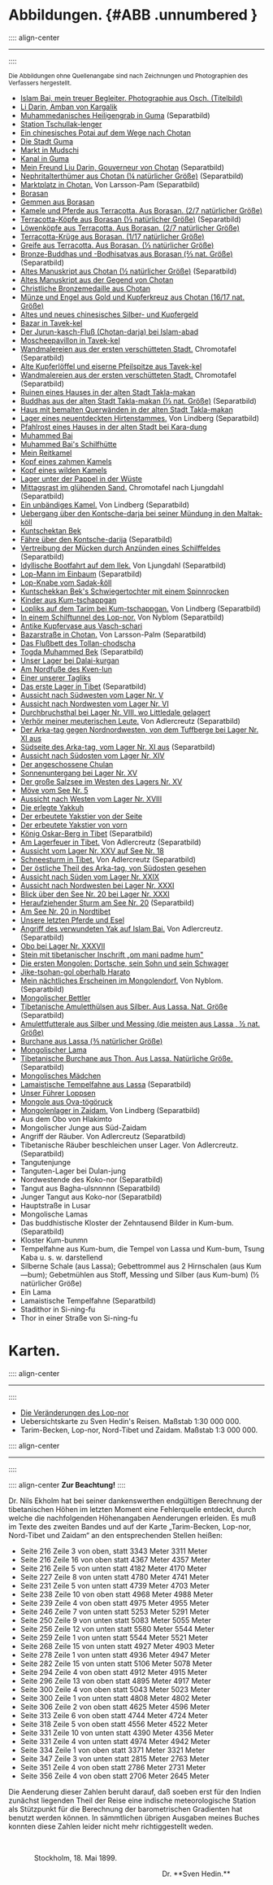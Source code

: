 # Abbildungen. {#ABB .unnumbered  }

:::: align-center
****
::::

<small>Die Abbildungen ohne Quellenangabe sind nach Zeichnungen und Photographien des Verfassers
hergestellt.</small>

* [Islam Bai, mein treuer Begleiter. Photographie aus Osch. (Titelbild)](ch001.xhtml#b000)
* [Li Darin, Amban von Kargalik](ch004.xhtml#b009)
* [Muhammedanisches Heiligengrab in Guma](ch004.xhtml#b010) (Separatbild)
* [Station Tschullak-lenger](ch004.xhtml#b011)
* [Ein chinesisches Potai auf dem Wege nach Chotan](ch004.xhtml#b012)
* [Die Stadt Guma](ch004.xhtml#b014)
* [Markt in Mudschi](ch004.xhtml#b015)
* [Kanal in Guma](ch004.xhtml#b018)
* [Mein Freund Liu Darin, Gouverneur von Chotan](ch005.xhtml#b024)  (Separatbild)
* [Nephritalterthümer aus Chotan (¼ natürlicher Größe)](ch005.xhtml#b024)  (Separatbild)
* [Marktplatz in Chotan.](ch005.xhtml#b030) Von Larsson-Pam (Separatbild)
* [Borasan](ch006.xhtml#b034)
* [Gemmen aus Borasan](ch006.xhtml#b035)
* [Kamele und Pferde aus Terracotta. Aus Borasan. (2/7 natürlicher Größe)](ch006.xhtml#b037)
* [Terracotta-Köpfe aus Borasan (⅓ natürlicher Größe)](ch006.xhtml#b038)  (Separatbild)
* [Löwenköpfe aus Terracotta. Aus Borasan. (2/7 natürlicher Größe)](ch006.xhtml#b042)
* [Terracotta-Krüge aus Borasan. (1/17 natürlicher Größe)](ch006.xhtml#b043)
* [Greife aus Terracotta. Aus Borasan. (⅓ natürlicher Größe)](ch006.xhtml#b045) 
* [Bronze-Buddhas und -Bodhisatvas aus Borasan (⅔ nat. Größe)](ch006.xhtml#b049)  (Separatbild)
* [Altes Manuskript aus Chotan (½ natürlicher Größe)](ch006.xhtml#b052) (Separatbild)
* [Altes Manuskript aus der Gegend von Chotan](ch006.xhtml#b053)
* [Christliche Bronzemedaille aus Chotan](ch006.xhtml#b056)
* [Münze und Engel aus Gold und Kupferkreuz aus Chotan (16/17 nat. Größe)](ch006.xhtml#b057)
* [Altes und neues chinesisches Silber- und Kupfergeld](ch007.xhtml#b062)
* [Bazar in Tavek-kel](ch007.xhtml#b063)
* [Der Jurun-kasch-Fluß (Chotan-darja) bei Islam-abad](ch007.xhtml#b064)
* [Moscheepavillon in Tavek-kel](ch007.xhtml#b065)
* [Wandmalereien aus der ersten verschütteten Stadt.](ch007.xhtml#b066) Chromotafel (Separatbild)
* [Alte Kupferlöffel und eiserne Pfeilspitze aus Tavek-kel](ch007.xhtml#b067)
* [Wandmalereien aus der ersten verschütteten Stadt.](ch007.xhtml#b068) Chromotafel (Separatbild)
* [Ruinen eines Hauses in der alten Stadt Takla-makan](ch007.xhtml#b069)
* [Buddhas aus der alten Stadt Takla-makan (⅓ nat. Größe)](ch007.xhtml#b069) (Separatbild)
* [Haus mit bemalten Querwänden in der alten Stadt Takla-makan](ch007.xhtml#b071)
* [Lager eines neuentdeckten Hirtenstammes.](ch008.xhtml#b086) Von Lindberg (Separatbild)
* [Pfahlrost eines Hauses in der alten Stadt bei Kara-dung](ch008.xhtml#b087)
* [Muhammed Bai](ch008.xhtml#b091)
* [Muhammed Bai's Schilfhütte](ch008.xhtml#b094)
* [Mein Reitkamel](ch009.xhtml#b101)
* [Kopf eines zahmen Kamels](ch009.xhtml#b102)
* [Kopf eines wilden Kamels](ch009.xhtml#b103)
* [Lager unter der Pappel in der Wüste](ch009.xhtml#b113)
* [Mittagsrast im glühenden Sand.](ch009.xhtml#b114) Chromotafel nach Ljungdahl (Separatbild)
* [Ein unbändiges Kamel.](ch011.xhtml#b140) Von Lindberg  (Separatbild)
* [Uebergang über den Kontsche-darja bei seiner Mündung in den Maltak-köll](ch011.xhtml#b145)
* [Kuntschektan Bek](ch011.xhtml#b151)
* [Fähre über den Kontsche-darija](ch011.xhtml#b152) (Separatbild)
* [Vertreibung der Mücken durch Anzünden eines Schilffeldes](ch012.xhtml#b158) (Separatbild)
* [Idyllische Bootfahrt auf dem Ilek.](ch012.xhtml#b160) Von Ljungdahl (Separatbild)
* [Lop-Mann im Einbaum](ch012.xhtml#b162) (Separatbild)
* [Lop-Knabe vom Sadak-kͥöll](ch012.xhtml#b163)
* [Kuntschekkan Bek's Schwiegertochter mit einem Spinnrocken](ch012.xhtml#b168)
* [Kinder aus Kum-tschappgan](ch012.xhtml#b169)
* [Lopliks auf dem Tarim bei Kum-tschappgan.](ch012.xhtml#b170) Von Lindberg (Separatbild)
* [In einem Schilftunnel des Lop-nor.](ch012.xhtml#b172) Von Nyblom (Separatbild)
* [Antike Kupfervase aus Vasch-schari](ch013.xhtml#b184)
* [Bazarstraße in Chotan.](ch015.xhtml#b206) Von Larsson-Palm (Separatbild)
* [Das Flußbett des Tollan-chodscha](ch016.xhtml#b213)
* [Togda Muhammed Bek](ch016.xhtml#b214) (Separatbild)
* [Unser Lager bei Dalai-kurgan](ch016.xhtml#b215)
* [Am Nordfuße des Kven-lun](ch016.xhtml#b217)
* [Einer unserer Tagliks](ch016.xhtml#b223)
* [Das erste Lager in Tibet](ch016.xhtml#b224) (Separatbild)
* [Aussicht nach Südwesten vom Lager Nr. V](ch017.xhtml#b239)
* [Aussicht nach Nordwesten vom Lager Nr. VI](ch018.xhtml#b245)
* [Durchbruchsthal bei Lager Nr. VIII, wo Littledale gelagert](ch018.xhtml#b249)
* [Verhör meiner meuterischen Leute.](ch018.xhtml#b254) Von Adlercreutz (Separatbild)
* [Der Arka-tag gegen Nordnordwesten, von dem Tuffberge bei Lager Nr. XI aus](ch019.xhtml#b262)
* [Südseite des Arka-tag, vom Lager Nr. XI aus](ch019.xhtml#b264) (Separatbild)
* [Aussicht nach Südosten vom Lager Nr. XIV](ch019.xhtml#b271)
* [Der angeschossene Chulan](ch020.xhtml#b276)
* [Sonnenuntergang bei Lager Nr. XV](ch020.xhtml#b278)
* [Der große Salzsee im Westen des Lagers Nr. XV](ch020.xhtml#b279)
* [Möve vom See Nr. 5](ch020.xhtml#b280)
* [Aussicht nach Westen vom Lager Nr. XVIII](ch020.xhtml#b283)
* [Die erlegte Yakkuh](ch020.xhtml#b285)
* [Der erbeutete Yakstier von der Seite](ch020.xhtml#b288)
* [Der erbeutete Yakstier von vorn](ch020.xhtml#b289)
* [König Oskar-Berg in Tibet](ch020.xhtml#b292) (Separatbild)
* [Am Lagerfeuer in Tibet.](ch021.xhtml#b295) Von Adlercreutz (Separatbild)
* [Aussicht vom Lager Nr. XXV auf See Nr. 18](ch021.xhtml#b298)
* [Schneesturm in Tibet.](ch021.xhtml#b300) Von Adlercreutz  (Separatbild)
* [Der östliche Theil des Arka-tag, von Südosten gesehen](ch021.xhtml#b303)
* [Aussicht nach Süden vom Lager Nr. XXIX](ch021.xhtml#b305)
* [Aussicht nach Nordwesten bei Lager Nr. XXXI](ch021.xhtml#b308)
* [Blick über den See Nr. 20 bei Lager Nr. XXXI](ch021.xhtml#b309)
* [Heraufziehender Sturm am See Nr. 20](ch021.xhtml#b310) (Separatbild)
* [Am See Nr. 20 in Nordtibet](ch021.xhtml#b311)
* [Unsere letzten Pferde und Esel](ch021.xhtml#b313)
* [Angriff des verwundeten Yak auf Islam Bai.](ch021.xhtml#b314) Von Adlercreutz. (Separatbild)
* [Obo bei Lager Nr. XXXVII](ch022.xhtml#b321)
* [Stein mit tibetanischer Inschrift „om mani padme hum"](ch022.xhtml#b323)
* [Die ersten Mongolen: Dortsche, sein Sohn und sein Schwager](ch022.xhtml#b328)
* [Jike-tsohan-gol oberhalb Harato](ch022.xhtml#b333)
* [Mein nächtliches Erscheinen im Mongolendorf.](ch022.xhtml#b334) Von Nyblom. (Separatbild)
* [Mongolischer Bettler](ch022.xhtml#b338)
* [Tibetanische Amuletthülsen aus Silber. Aus Lassa. Nat. Größe](ch023.xhtml#b340) (Separatbild)
* [Amulettfutterale aus Silber und Messing (die meisten aus Lassa , ½ nat. Größe)](ch023.xhtml#b341)
* [Burchane aus Lassa (⅗ natürlicher Größe)](ch023.xhtml#b344)
* [Mongolischer Lama](ch023.xhtml#b345)
* [Tibetanische Burchane aus Thon. Aus Lassa. Natürliche Größe.](ch023.xhtml#b346a) (Separatbild)
* [Mongolisches Mädchen](ch023.xhtml#b349)
* [Lamaistische Tempelfahne aus Lassa](ch023.xhtml#b352) (Separatbild)
* [Unser Führer Loppsen](ch023.xhtml#b353)
* [Mongole aus Ova-tögöruck](ch023.xhtml#b354)
* [Mongolenlager in Zaidam.](ch023.xhtml#b356) Von Lindberg (Separatbild)
* Aus dem Obo von Hlakimto
* Mongolischer Junge aus Süd-Zaidam
* Angriff der Räuber. Von Adlercreutz (Separatbild)
* Tibetanische Räuber beschleichen unser Lager. Von Adlercreutz. (Separatbild)
* Tangutenjunge
* Tanguten-Lager bei Dulan-jung
* Nordwestende des Koko-nor (Separatbild)
* Tangut aus Bagha-ulsnnnnn  (Separatbild)
* Junger Tangut aus Koko-nor (Separatbild)
* Hauptstraße in Lusar
* Mongolische Lamas 
* Das buddhistische Kloster der Zehntausend Bilder in Kum-bum. (Separatbild)
* Kloster Kum-bunmn
* Tempelfahne aus Kum-bum, die Tempel von Lassa und Kum-bum, Tsung Kaba u. s. w. darstellend
* Silberne Schale (aus Lassa); Gebettrommel aus 2 Hirnschalen (aus Kum—bum); Gebetmühlen aus Stoff, Messing und Silber (aus Kum-bum) (½ natürlicher Größe)
* Ein Lama
* Lamaistische Tempelfahne (Separatbild)
* Stadithor in Si-ning-fu
* Thor in einer Straße von Si-ning-fu




# Karten. 
:::: align-center
****
::::

* [Die Veränderungen des Lop-nor](ch011.xhtml#b149)
* Uebersichtskarte zu Sven Hedin's Reisen. Maßstab 1:30&nbsp;000&nbsp;000.
* Tarim-Becken, Lop-nor, Nord-Tibet und Zaidam. Maßstab 1:3&nbsp;000&nbsp;000.

:::: align-center
****
::::

:::: align-center
**Zur Beachtung!**
::::

Dr. Nils Ekholm hat bei seiner dankenswerthen endgültigen Berechnung der
tibetanischen Höhen im letzten Moment eine Fehlerquelle entdeckt, durch welche
die nachfolgenden Höhenangaben Aenderungen erleiden. Es muß im Texte des zweiten
Bandes und auf der Karte „Tarim-Becken, Lop-nor, Nord-Tibet und Zaidam“ an den
entsprechenden Stellen heißen:

* Seite 216 Zeile 3 von oben, statt 3343 Meter 3311 Meter
* Seite 216 Zeile 16 von oben statt 4367 Meter 4357 Meter
* Seite 216 Zeile 5 von unten statt 4182 Meter 4170 Meter
* Seite 227 Zeile 8 von unten statt 4780 Meter 4741 Meter
* Seite 231 Zeile 5 von unten statt 4739 Meter 4703 Meter
* Seite 238 Zeile 10 von oben statt 4968 Meter 4988 Meter
* Seite 239 Zeile 4 von oben statt 4975 Meter 4955 Meter
* Seite 246 Zeile 7 von unten statt 5253 Meter 5291 Meter
* Seite 250 Zeile 9 von unten statt 5083 Meter 5055 Meter
* Seite 256 Zeile 12 von unten statt 5580 Meter 5544 Meter
* Seite 259 Zeile 1 von unten statt 5544 Meter 5521 Meter
* Seite 268 Zeile 15 von unten statt 4927 Meter 4903 Meter
* Seite 278 Zeile 1 von unten statt 4936 Meter 4947 Meter
* Seite 282 Zeile 15 von unten statt 5106 Meter 5078 Meter
* Seite 294 Zeile 4 von oben statt 4912 Meter 4915 Meter
* Seite 296 Zeile 13 von oben statt 4895 Meter 4917 Meter
* Seite 300 Zeile 4 von oben statt 5043 Meter 5023 Meter
* Seite 300 Zeile 1 von unten statt 4808 Meter 4802 Meter
* Seite 306 Zeile 2 von oben statt 4625 Meter 4596 Meter
* Seite 313 Zeile 6 von oben statt 4744 Meter 4724 Meter
* Seite 318 Zeile 5 von oben statt 4556 Meter 4522 Meter
* Seite 331 Zeile 10 von unten statt 4390 Meter 4356 Meter
* Seite 331 Zeile 4 von unten statt 4974 Meter 4942 Meter
* Seite 334 Zeile 1 von oben statt 3371 Meter 3321 Meter
* Seite 347 Zeile 3 von unten statt 2815 Meter 2763 Meter
* Seite 351 Zeile 4 von oben statt 2786 Meter 2731 Meter
* Seite 356 Zeile 4 von oben statt 2706 Meter 2645 Meter

Die Aenderung dieser Zahlen beruht darauf, daß soeben erst für den Indien
zunächst liegenden Theil der Reise eine indische meteorologische Station als
Stützpunkt für die Berechnung der barometrischen Gradienten hat benutzt werden
können. In sämmtlichen übrigen Ausgaben meines Buches konnten diese Zahlen
leider nicht mehr richtiggestellt weden.

<br /><p style="text-indent:10%;">Stockholm, 18. Mai 1899.</p>
<p style="text-indent:60%;">Dr. **Sven Hedin.**</p>



